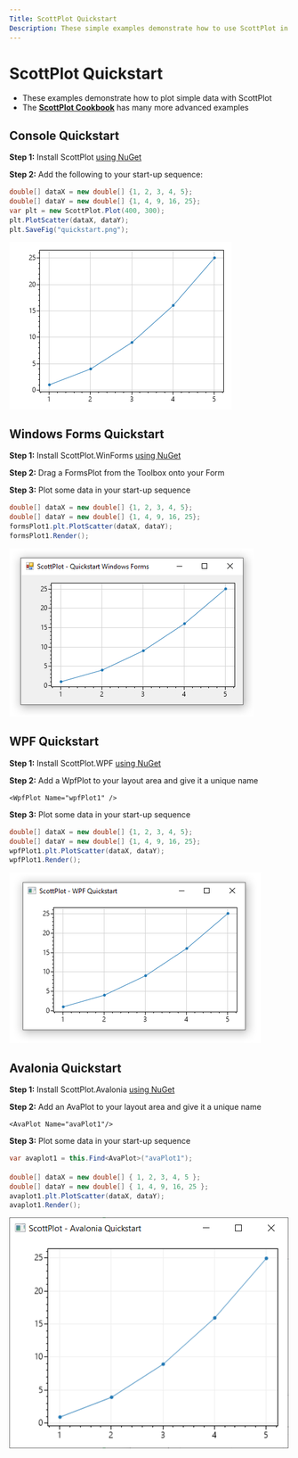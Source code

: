 ```yaml
---
Title: ScottPlot Quickstart
Description: These simple examples demonstrate how to use ScottPlot in the console, WinForms, WPF, or Avalonia
---
```


# ScottPlot Quickstart

* These examples demonstrate how to plot simple data with ScottPlot
* The **[ScottPlot Cookbook](http://swharden.com/scottplot/cookbook)** has many more advanced examples

## Console Quickstart

**Step 1:** Install ScottPlot [using NuGet](https://docs.microsoft.com/en-us/nuget/quickstart/install-and-use-a-package-in-visual-studio)

**Step 2:** Add the following to your start-up sequence:

```cs
double[] dataX = new double[] {1, 2, 3, 4, 5};
double[] dataY = new double[] {1, 4, 9, 16, 25};
var plt = new ScottPlot.Plot(400, 300);
plt.PlotScatter(dataX, dataY);
plt.SaveFig("quickstart.png");
```

![](scottplot-quickstart-console.png)

## Windows Forms Quickstart

**Step 1:** Install ScottPlot.WinForms [using NuGet](https://docs.microsoft.com/en-us/nuget/quickstart/install-and-use-a-package-in-visual-studio)

**Step 2:** Drag a FormsPlot from the Toolbox onto your Form

**Step 3:** Plot some data in your start-up sequence

```cs
double[] dataX = new double[] {1, 2, 3, 4, 5};
double[] dataY = new double[] {1, 4, 9, 16, 25};
formsPlot1.plt.PlotScatter(dataX, dataY);
formsPlot1.Render();
```

![](scottplot-quickstart-winforms.png)

## WPF Quickstart

**Step 1:** Install ScottPlot.WPF [using NuGet](https://docs.microsoft.com/en-us/nuget/quickstart/install-and-use-a-package-in-visual-studio)

**Step 2:** Add a WpfPlot to your layout area and give it a unique name
```xaml
<WpfPlot Name="wpfPlot1" />
```

**Step 3:** Plot some data in your start-up sequence

```cs
double[] dataX = new double[] {1, 2, 3, 4, 5};
double[] dataY = new double[] {1, 4, 9, 16, 25};
wpfPlot1.plt.PlotScatter(dataX, dataY);
wpfPlot1.Render();
```

![](scottplot-quickstart-wpf.png)


## Avalonia Quickstart

**Step 1:** Install ScottPlot.Avalonia [using NuGet](https://docs.microsoft.com/en-us/nuget/quickstart/install-and-use-a-package-in-visual-studio)

**Step 2:** Add an AvaPlot to your layout area and give it a unique name
```xaml
<AvaPlot Name="avaPlot1"/>
```

**Step 3:** Plot some data in your start-up sequence

```cs
var avaplot1 = this.Find<AvaPlot>("avaPlot1");

double[] dataX = new double[] { 1, 2, 3, 4, 5 };
double[] dataY = new double[] { 1, 4, 9, 16, 25 };
avaplot1.plt.PlotScatter(dataX, dataY);
avaplot1.Render();
```

![](scottplot-quickstart-avalonia.png)
